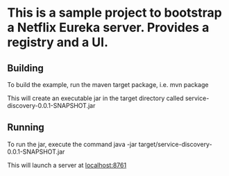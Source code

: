 # This is a sample project to bootstrap a Netflix Eureka server. Provides a registry and a UI.

## Building
To build the example, run the maven target package, i.e. mvn package

This will create an executable jar in the target directory called service-discovery-0.0.1-SNAPSHOT.jar

## Running

To run the jar, execute the command java -jar target/service-discovery-0.0.1-SNAPSHOT.jar

This will launch a server at [localhost:8761](http://localhost:8761/)
